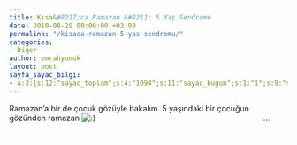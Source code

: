 ```yaml
---
title: Kısa&#8217;ca Ramazan &#8211; 5 Yaş Sendromu
date: 2010-08-29 00:00:00 +03:00
permalink: "/kisaca-ramazan-5-yas-sendromu/"
categories:
- Diğer
author: emrahyumuk
layout: post
sayfa_sayac_bilgi:
- a:3:{s:12:"sayac_toplam";s:4:"1094";s:11:"sayac_bugun";s:1:"1";s:9:"son_okuma";s:10:"1364764146";}
---
```


Ramazan&#8217;a bir de çocuk gözüyle bakalım. 5 yaşındaki bir çocuğun gözünden ramazan <img src='http://www.emrahyumuk.com/wp-includes/images/smilies/icon_smile.gif' alt=':)' class='wp-smiley' />                                                                             &#8230;

<!--more-->

<span style="color: #ffffff;"> </span>

                               <span style="color: #ffffff;"> .</span>

<span style="color: #ffffff;"><br /> </span>